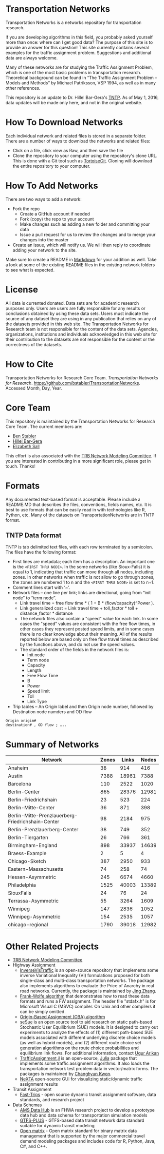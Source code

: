 # Transportation Networks 

Transportation Networks is a networks repository for transportation research.

If you are developing algorithms in this field, you probably asked yourself 
more than once: where can I get good data?  The purpose of this site is to 
provide an answer for this question! This site currently contains several examples 
for the traffic assignment problem.  Suggestions and additional data are always welcome.

Many of these networks are for studying the Traffic Assignment Problem, which is one of the most 
basic problems in transportation research.  Theoretical background can be found in 
“The Traffic Assignment Problem – Models and Methods” by Michael Patriksson, VSP 1994, 
as well as in many other references.

This repository is an update to Dr. Hillel Bar-Gera's [TNTP](http://www.bgu.ac.il/~bargera/tntp).
As of May 1, 2016, data updates will be made only here, and not in the original website.

# How To Download Networks

Each individual network and related files is stored in a separate folder. There
are a number of ways to download the networks and related files:
  - Click on a file, click view as Raw, and then save the file
  - Clone the repository to your computer using the repository's clone URL. This is done with a Git 
      tool such as [TortoiseGit](https://tortoisegit.org).  Cloning will download the
      entire repository to your computer.

# How To Add Networks

There are two ways to add a network:
  - Fork the repo
     - Create a GitHub account if needed
     - Fork (copy) the repo to your account
     - Make changes such as adding a new folder and committing your data
     - Issue a pull request for us to review the changes and to merge your changes into the master
  - Create an issue, which will notify us.  We will then reply to coordinate adding your network to the site.  

Make sure to create a README in [Markdown](https://guides.github.com/features/mastering-markdown) for your 
addition as well.  Take a look at some of the existing README files in the existing network folders to see what 
is expected.  

# License 

All data is currented donated.  Data sets are for academic research purposes only.  Users are
users are fully responsible for any results or conclusions obtained by using these data sets.
Users must indicate the source of any dataset they are using in any publication that relies 
on any of the datasets provided in this web site.  The Transportation Networks for Research team is not 
responsible for the content of the data sets. Agencies, organizations, institutions and 
individuals acknowledged in this web site for their contribution to the datasets are not 
responsible for the content or the correctness of the datasets.

# How to Cite

Transportation Networks for Research Core Team. *Transportation Networks for Research*. https://github.com/bstabler/TransportationNetworks.  Accessed Month, Day, Year.

# Core Team
This repository is maintained by the Transportation Networks for Research Core Team.  The current members are:
  - [Ben Stabler](https://github.com/bstabler)
  - [Hillel Bar-Gera](https://github.com/bargera)
  - [Elizabeth Sall](https://github.com/e-lo)

This effort is also associated with the [TRB Network Modeling Committee](http://trb-networkmodeling.org/).  If you are interested in contributing in a more significant role, please get in touch.  Thanks!

# Formats

Any documented text-based format is acceptable.  Please include a README.MD that describes the files, 
conventions, fields names, etc.  It is best to use formats that can be easily read in with technologies 
like R, Python, etc.  Many of the datasets on TransportationNetworks are in TNTP format.  

## TNTP Data format 
TNTP is tab delimited text files, with each row terminated by a semicolon.  The files have the following format:
 - First lines are metadata; each item has a description.  An important one is the `<FIRST THRU NODE>`. 
   In the some networks (like Sioux-Falls) it is equal to 1, indicating 
   that traffic can move through all nodes, including zones. In other networks when traffic is not 
   allow to go through zones, the zones are numbered 1 to n and the `<FIRST THRU NODE>` is set to n+1.
 - Comment lines start with ‘~’.
 - Network files – one line per link; links are directional, going from “init node” to “term node”.
     - Link travel time = free flow time * ( 1 + B * (flow/capacity)^Power ).
     - Link generalized cost = Link travel time + toll_factor * toll + distance_factor * distance
     - The network files also contain a "speed" value for each link. In some cases the "speed" values 
     are consistent with the free flow times, in other cases they represent posted speed limits, and 
     in some cases there is no clear knowledge about their meaning. All of the results reported below 
     are based only on free flow travel times as described by the functions above, and do not use the speed values.
     - The standard order of the fields in the network files is:
       - Init node
       - Term node
       - Capacity
       - Length
       - Free Flow Time
       - B
       - Power
       - Speed limit
       - Toll
       - Link Type
 - Trip tables – An Origin label and then Origin node number, followed by Destination node numders and OD flow 

```
Origin origin#
destination# , OD flow ; …..
```


# Summary of Networks

| Network                                            | Zones | Links  | Nodes  |
| ---                                                | ---   | ---    | ---    |
| Anaheim                                            |    38 |    914 |    416 |
| Austin                                             |  7388 |  18961 |   7388 |
| Barcelona                                          |   110 |   2522 |   1020 |
| Berlin-Center                                      |   865 |  28376 |  12981 |
| Berlin-Friedrichshain                              |    23 |    523 |    224 |
| Berlin-Mitte-Center                                |    36 |    871 |    398 |
| Berlin-Mitte-Prenzlauerberg-Friedrichshain-Center  |    98 |   2184 |    975 |
| Berlin-Prenzlauerberg-Center                       |    38 |    749 |    352 |
| Berlin-Tiergarten                                  |    26 |    766 |    361 |
| Birmingham-England                                 |   898 |  33937 |  14639 |
| Braess-Example                                     |     2 |      5 |      4 |
| Chicago-Sketch                                     |   387 |   2950 |    933 |
| Eastern-Massachusetts                              |    74 |    258 |     74 |
| Hessen-Asymmetric                                  |   245 |   6674 |   4660 |
| Philadelphia                                       |  1525 |  40003 |  13389 |
| SiouxFalls                                         |    24 |     76 |     24 |
| Terrassa-Asymmetric                                |    55 |   3264 |   1609 |
| Winnipeg                                           |   147 |   2836 |   1052 |
| Winnipeg-Asymmetric                                |   154 |   2535 |   1057 |
| chicago-regional                                   |  1790 |  39018 |  12982 |

# Other Related Projects 
  - [TRB Network Modeling Committee](http://trb-networkmodeling.org/)
  - Highway Assignment
    - [InverseVIsTraffic](https://github.com/jingzbu/InverseVIsTraffic) is an open-source repository that implements some inverse Variational Inequality (VI) formulations proposed for both single-class and multi-class transportation networks. The package also implements algorithms to evaluate the Price of Anarchy in real road networks. Currently, the package is maintained by [Jing Zhang](http://people.bu.edu/jzh).
    - [Frank-Wolfe algorithm](http://www.bgu.ac.il/~bargera/tntp/FW.zip) that demonstrates how to read these 
   data formats and runs a FW assignment.  The header file "stdafx.h" is for Microsoft Visual C (MSVC) compiler. On 
   Unix and other compilers it can be simply omitted.
    - [Origin-Based Assignment (OBA) algorithm](http://www.openchannelsoftware.org/projects/Origin-Based_Assignment/)
    - [seSue](http://people.sutd.edu.sg/~ugur_arikan/seSue/) is an open source tool to aid research on static path-based 
   Stochastic User Equilibrium (SUE) models. It is designed to carry out experiments to analyze the effects of 
   (1) different path-based SUE models associated with different underlying discrete choice models 
   (as well as hybrid models), and (2) different route choice set generation algorithms on the route choice 
   probabilities and equilibrium link flows. For additional information, contact [Ugur Arikan](ugur_arikan@sutd.edu.sg)
    - [TrafficAssignment.jl](https://github.com/chkwon/TrafficAssignment.jl) is an open-source, [Julia](http://www.julialang.org) package that implements some traffic assignment algorithms. It also loads the transportation network test problem data in vector/matrix forms. The packages is maintained by [Changhyun Kwon](http://www.chkwon.net).
    - [NeXTA](https://code.google.com/archive/p/nexta/) open-source GUI for visualizing static/dynamic traffic assignment results
  - Transit Assignment
    - [Fast-Trips](http://fast-trips.mtc.ca.gov/) - open source dynamic transit assignment software, data standards, and research project
  - Data Schemas
    - [AMS Data Hub](https://docs.google.com/document/d/1d1Zhnhm-QnCdOpqoe4-EO0U8I4ej17JprGbSgo0zNxU/edit) is an FHWA research project to develop a prototype data hub and data schema for transportation simulation models
    - [GTFS-PLUS](https://github.com/osplanning-data-standards/GTFS-PLUS) -  GTFS-based data transit network data standard suitable for dynamic transit modeling
    - [Open matrix](https://github.com/osPlanning/omx) - Open matrix standard for binary matrix data management that is supported by the major commercial travel demand modeling packages and includes code for R, Python, Java, C#, and C++.
